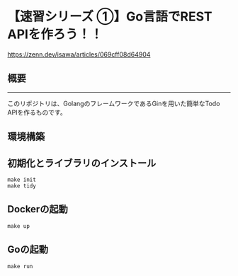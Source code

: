 # 【速習シリーズ ①】Go言語でREST APIを作ろう！！

https://zenn.dev/isawa/articles/069cff08d64904

## 概要
<hr>
このリポジトリは、GolangのフレームワークであるGinを用いた簡単なTodo APIを作るものです。

## 環境構築

## 初期化とライブラリのインストール
```
make init
make tidy
```

## Dockerの起動
```
make up
```

## Goの起動
```
make run
```